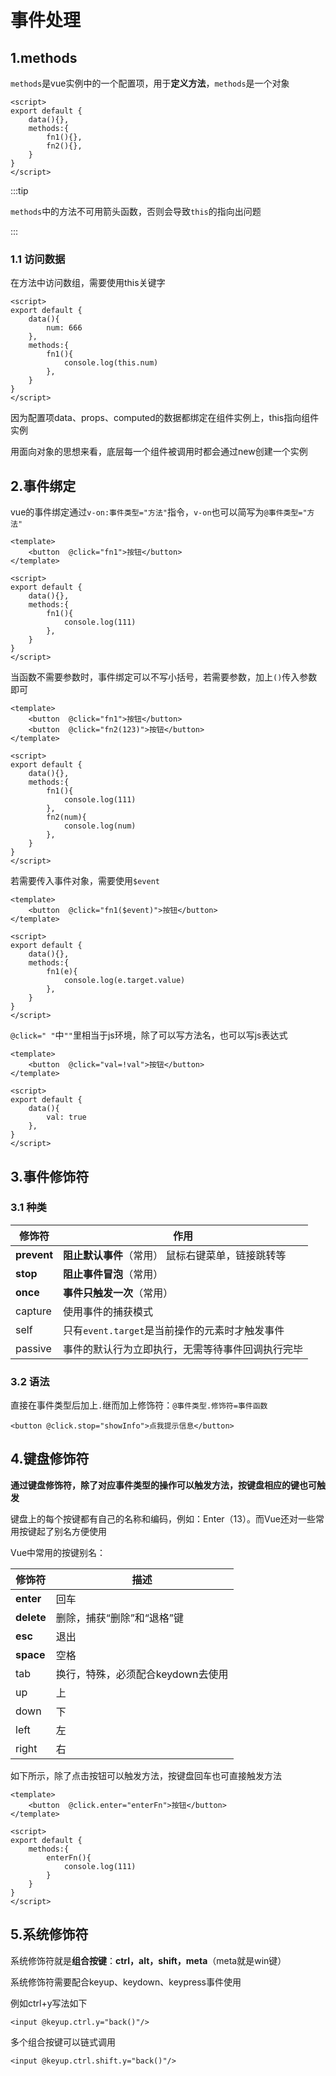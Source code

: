 # 事件处理

## 1.methods

`methods`是vue实例中的一个配置项，用于**定义方法**，`methods`是一个对象

```vue
<script>
export default {
    data(){},
    methods:{
		fn1(){},
        fn2(){},
    }
}
</script>
```

:::tip

`methods`中的方法不可用箭头函数，否则会导致`this`的指向出问题

:::



### 1.1 访问数据

在方法中访问数组，需要使用this关键字

```vue {4,8}
<script>
export default {
    data(){
        num: 666
    },
    methods:{
		fn1(){
            console.log(this.num)
        },
    }
}
</script>
```

因为配置项data、props、computed的数据都绑定在组件实例上，this指向组件实例

用面向对象的思想来看，底层每一个组件被调用时都会通过new创建一个实例





## 2.事件绑定

vue的事件绑定通过`v-on:事件类型="方法"`指令，`v-on`也可以简写为`@事件类型="方法"`

```vue {2,9-11}
<template>
	<button  @click="fn1">按钮</button>
</template>

<script>
export default {
    data(){},
    methods:{
		fn1(){
            console.log(111)
        },
    }
}
</script>
```



当函数不需要参数时，事件绑定可以不写小括号，若需要参数，加上`()`传入参数即可

```vue {3,13-15}
<template>
	<button  @click="fn1">按钮</button>
	<button  @click="fn2(123)">按钮</button>
</template>

<script>
export default {
    data(){},
    methods:{
		fn1(){
            console.log(111)
        },
        fn2(num){
            console.log(num)
        },
    }
}
</script>
```

若需要传入事件对象，需要使用`$event`

```vue {2,9-11}
<template>
	<button  @click="fn1($event)">按钮</button>
</template>

<script>
export default {
    data(){},
    methods:{
		fn1(e){
            console.log(e.target.value)
        },
    }
}
</script>
```



`@click=" "`中`""`里相当于js环境，除了可以写方法名，也可以写js表达式

```vue {2,8}
<template>
	<button  @click="val=!val">按钮</button>
</template>

<script>
export default {
    data(){
        val: true
    },
}
</script>
```



## 3.事件修饰符

### 3.1 种类

| 修饰符      | 作用                                                 |
| ----------- | ---------------------------------------------------- |
| **prevent** | **阻止默认事件**（常用）    鼠标右键菜单，链接跳转等 |
| **stop**    | **阻止事件冒泡**（常用）                             |
| **once**    | **事件只触发一次**（常用）                           |
| capture     | 使用事件的捕获模式                                   |
| self        | 只有`event.target`是当前操作的元素时才触发事件       |
| passive     | 事件的默认行为立即执行，无需等待事件回调执行完毕     |



### 3.2 语法

直接在事件类型后加上`.`继而加上修饰符：`@事件类型.修饰符=事件函数`

```vue
<button @click.stop="showInfo">点我提示信息</button>
```



## 4.键盘修饰符

**通过键盘修饰符，除了对应事件类型的操作可以触发方法，按键盘相应的键也可触发**

键盘上的每个按键都有自己的名称和编码，例如：Enter（13）。而Vue还对一些常用按键起了别名方便使用

Vue中常用的按键别名：

| 修饰符     | 描述                              |
| ---------- | --------------------------------- |
| **enter**  | 回车                              |
| **delete** | 删除，捕获“删除”和“退格”键        |
| **esc**    | 退出                              |
| **space**  | 空格                              |
| tab        | 换行，特殊，必须配合keydown去使用 |
| up         | 上                                |
| down       | 下                                |
| left       | 左                                |
| right      | 右                                |

如下所示，除了点击按钮可以触发方法，按键盘回车也可直接触发方法

```vue
<template>
	<button  @click.enter="enterFn">按钮</button>
</template>

<script>
export default {
    methods:{
		enterFn(){
            console.log(111)
        }
    }
}
</script>
```



## 5.系统修饰符

系统修饰符就是**组合按键**：**ctrl，alt，shift，meta**（meta就是win键）

系统修饰符需要配合keyup、keydown、keypress事件使用

例如ctrl+y写法如下

```vue
<input @keyup.ctrl.y="back()"/>
```

多个组合按键可以链式调用

```vue
<input @keyup.ctrl.shift.y="back()"/>
```





